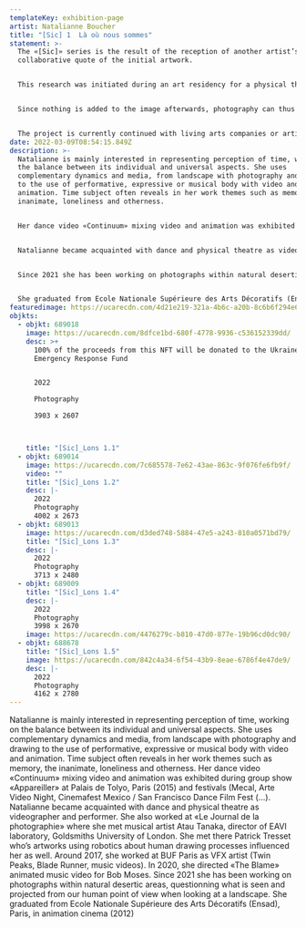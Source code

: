 ```yaml
---
templateKey: exhibition-page
artist: Natalianne Boucher
title: "[Sic] 1  Là où nous sommes"
statement: >-
  The «[Sic]» series is the result of the reception of another artist’s work, a
  collaborative quote of the initial artwork.


  This research was initiated during an art residency for a physical theatre play, «Là où nous sommes» (Where we stand), created and performed by Charlotte Braun. The play deals with the questions emerging while we are walking alone in nature. These photographs are a proposal seeking to capture the attentive slowing down present in the subject of the piece, but also inherent to any work of research and creation.


  Since nothing is added to the image afterwards, photography can thus in this case serve both as a faithful object to the work cited and also as a testimony of the transition between the viewer’s gaze and the object observed.


  The project is currently continued with living arts companies or artists performing.
date: 2022-03-09T08:54:15.849Z
description: >-
  Natalianne is mainly interested in representing perception of time, working on
  the balance between its individual and universal aspects. She uses
  complementary dynamics and media, from landscape with photography and drawing
  to the use of performative, expressive or musical body with video and
  animation. Time subject often reveals in her work themes such as memory, the
  inanimate, loneliness and otherness. 


  Her dance video «Continuum» mixing video and animation was exhibited during group show «Appareiller» at Palais de Tolyo, Paris (2015) and festivals (Mecal, Arte Video Night, Cinemafest Mexico / San Francisco Dance Film Fest (...).


  Natalianne became acquainted with dance and physical theatre as videographer and performer. She also worked at «Le Journal de la photographie» where she met musical artist Atau Tanaka, director of EAVI laboratory, Goldsmiths University of London. She met there Patrick Tresset who’s artworks using robotics about human drawing processes influenced her as well. Around 2017, she worked at BUF Paris as VFX artist (Twin Peaks, Blade Runner, music videos). In 2020, she directed «The Blame» animated music video for Bob Moses.


  Since 2021 she has been working on photographs within natural desertic areas, questionning what is seen and projected from our human point of view when looking at a landscape.


  She graduated from Ecole Nationale Supérieure des Arts Décoratifs (Ensad), Paris, in animation cinema (2012)
featuredimage: https://ucarecdn.com/4d21e219-321a-4b6c-a20b-8c6b6f294e6d/
objkts:
  - objkt: 689018
    image: https://ucarecdn.com/8dfce1bd-680f-4778-9936-c536152339dd/
    desc: >+
      100% of the proceeds from this NFT will be donated to the Ukraine
      Emergency Response Fund


      2022

      Photography

      3903 x 2607



    title: "[Sic]_Lons 1.1"
  - objkt: 689014
    image: https://ucarecdn.com/7c685578-7e62-43ae-863c-9f076fe6fb9f/
    video: ""
    title: "[Sic]_Lons 1.2"
    desc: |-
      2022
      Photography
      4002 x 2673
  - objkt: 689013
    image: https://ucarecdn.com/d3ded748-5884-47e5-a243-810a0571bd79/
    title: "[Sic]_Lons 1.3"
    desc: |-
      2022
      Photography
      3713 x 2480
  - objkt: 689009
    title: "[Sic]_Lons 1.4"
    desc: |-
      2022
      Photography
      3998 x 2670
    image: https://ucarecdn.com/4476279c-b810-47d0-877e-19b96cd0dc90/
  - objkt: 688678
    title: "[Sic]_Lons 1.5"
    image: https://ucarecdn.com/842c4a34-6f54-43b9-8eae-6786f4e47de9/
    desc: |-
      2022
      Photography
      4162 x 2780
---
```

Natalianne is mainly interested in representing perception of time, working on the balance between its individual and universal aspects. She uses complementary dynamics and media, from landscape with photography and drawing to the use of performative, expressive or musical body with video and animation. Time subject often reveals in her work themes such as memory, the inanimate, loneliness and otherness. Her dance video «Continuum» mixing video and animation was exhibited during group show «Appareiller» at Palais de Tolyo, Paris (2015) and festivals (Mecal, Arte Video Night, Cinemafest Mexico / San Francisco Dance Film Fest (...). Natalianne became acquainted with dance and physical theatre as videographer and performer. She also worked at «Le Journal de la photographie» where she met musical artist Atau Tanaka, director of EAVI laboratory, Goldsmiths University of London. She met there Patrick Tresset who’s artworks using robotics about human drawing processes influenced her as well. Around 2017, she worked at BUF Paris as VFX artist (Twin Peaks, Blade Runner, music videos). In 2020, she directed «The Blame» animated music video for Bob Moses. Since 2021 she has been working on photographs within natural desertic areas, questionning what is seen and projected from our human point of view when looking at a landscape. She graduated from Ecole Nationale Supérieure des Arts Décoratifs (Ensad), Paris, in animation cinema (2012)